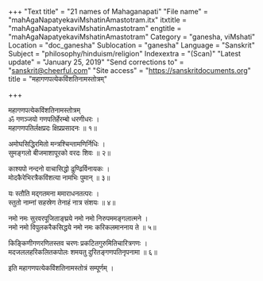 +++
"Text title" = "21 names of Mahaganapati"
"File name" = "mahAgaNapatyekaviMshatinAmastotram.itx"
itxtitle = "mahAgaNapatyekaviMshatinAmastotram"
engtitle = "mahAgaNapatyekaviMshatinAmastotram"
Category = "ganesha, viMshati"
Location = "doc_ganesha"
Sublocation = "ganesha"
Language = "Sanskrit"
Subject = "philosophy/hinduism/religion"
Indexextra = "(Scan)"
"Latest update" = "January 25, 2019"
"Send corrections to" = "sanskrit@cheerful.com"
"Site access" = "https://sanskritdocuments.org"
title = "महागणपत्येकविंशतिनामस्तोत्रम्"

+++
  
 महागणपत्येकविंशतिनामस्तोत्रम्   
ॐ गणञ्जयो गणपतिर्हेरम्बो धरणीधरः ।  
महागणपतिर्लक्षप्रदः क्षिप्रप्रसादनः ॥ १॥  
  
अमोघसिद्धिरमितो मन्त्रश्चिन्तामणिर्निधिः ।  
सुमङ्गलो बीजमाशापूरको वरदः शिवः ॥ २॥  
  
काश्यपो नन्दनो वाचासिद्धो ढुण्ढिर्विनायकः ।  
मोदकैरेभिरत्रैकविंशत्या नामभिः पुमान् ॥ ३॥  
  
यः स्तौति मद्गतमना ममाराधनतत्परः ।  
स्तुतो नाम्नां सहस्रेण तेनाहं नात्र संशयः ॥ ४॥  
  
नमो नमः सुरवरपूजिताङ्घ्रये नमो नमो निरुपममङ्गलात्मने ।  
नमो नमो विपुलकरैकसिद्धये नमो नमः करिकलमाननाय ते ॥ ५॥  
  
किङ्किणीगणरणितस्तव चरणः प्रकटितगुरुमितिचारित्रगणः ।  
मदजललहरिकलितकपोलः शमयतु दुरितङ्गणपतिनृपनामा ॥ ६॥  
  
इति महागणपत्येकविंशतिनामस्तोत्रं सम्पूर्णम् ।  
  
  
  
